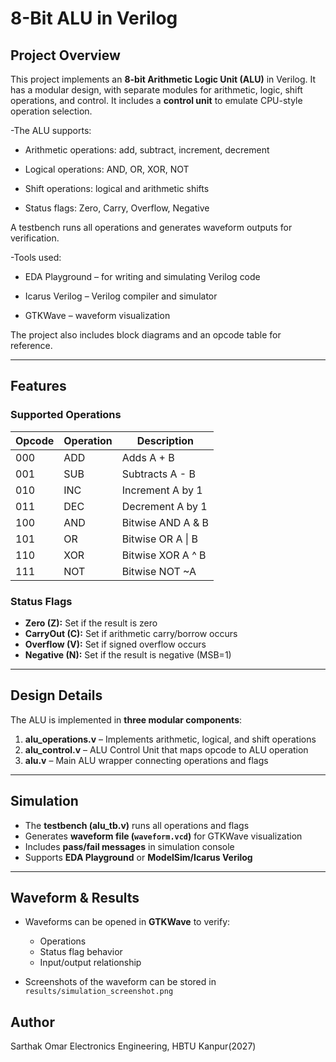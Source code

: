 # 8-Bit ALU in Verilog

## Project Overview

This project implements an **8-bit Arithmetic Logic Unit (ALU)** in Verilog. It has a modular design, with separate modules for arithmetic, logic, shift operations, and control. It includes a **control unit** to emulate CPU-style operation selection.  

-The ALU supports:

 - Arithmetic operations: add, subtract, increment, decrement

 - Logical operations: AND, OR, XOR, NOT

 - Shift operations: logical and arithmetic shifts

 - Status flags: Zero, Carry, Overflow, Negative

A testbench runs all operations and generates waveform outputs for verification.

-Tools used:

 - EDA Playground – for writing and simulating Verilog code

 - Icarus Verilog – Verilog compiler and simulator

 - GTKWave – waveform visualization

The project also includes block diagrams and an opcode table for reference.

---

## Features

### Supported Operations
| Opcode | Operation | Description |
|--------|-----------|-------------|
| 000 | ADD | Adds A + B |
| 001 | SUB | Subtracts A - B |
| 010 | INC | Increment A by 1 |
| 011 | DEC | Decrement A by 1 |
| 100 | AND | Bitwise AND A & B |
| 101 | OR | Bitwise OR A \| B |
| 110 | XOR | Bitwise XOR A ^ B |
| 111 | NOT | Bitwise NOT ~A |

### Status Flags
- **Zero (Z):** Set if the result is zero  
- **CarryOut (C):** Set if arithmetic carry/borrow occurs  
- **Overflow (V):** Set if signed overflow occurs  
- **Negative (N):** Set if the result is negative (MSB=1)

---

## Design Details

The ALU is implemented in **three modular components**:

1. **alu_operations.v** – Implements arithmetic, logical, and shift operations  
2. **alu_control.v** – ALU Control Unit that maps opcode to ALU operation  
3. **alu.v** – Main ALU wrapper connecting operations and flags  

---

## Simulation

- The **testbench (alu_tb.v)** runs all operations and flags
- Generates **waveform file (`waveform.vcd`)** for GTKWave visualization
- Includes **pass/fail messages** in simulation console
- Supports **EDA Playground** or **ModelSim/Icarus Verilog**

---

## Waveform & Results

- Waveforms can be opened in **GTKWave** to verify:
  - Operations
  - Status flag behavior
  - Input/output relationship

- Screenshots of the waveform can be stored in `results/simulation_screenshot.png`  

## Author

Sarthak Omar
Electronics Engineering,
HBTU Kanpur(2027)
